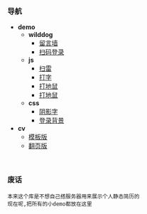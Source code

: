 


### 导航
   
  * **demo** 
    * **wilddog**
        * [留言墙](https://zhangyuhan2016.github.io/)
        * [扫码登录](https://zhangyuhan2016.github.io/)
    * **js**
        * [扫雷](https://zhangyuhan2016.github.io/)
        * [打字](https://zhangyuhan2016.github.io/)
        * [打地鼠](https://zhangyuhan2016.github.io/)
        * [打地鼠](https://zhangyuhan2016.github.io/)
    * **css**
        * [阴影字](https://zhangyuhan2016.github.io/)
        * [登录背景](https://zhangyuhan2016.github.io/)
  * **cv**
    * [模板版](https://zhangyuhan2016.github.io/)
    * [翻页版](https://zhangyuhan2016.github.io/) 
     
    
     

### 废话
    本来这个库是不想自己搭服务器用来展示个人静态简历的
    现在呢,把所有的小demo都放在这里
    
